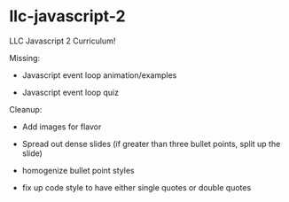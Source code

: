 llc-javascript-2
================

LLC Javascript 2 Curriculum!

Missing:

- Javascript event loop animation/examples

- Javascript event loop quiz

Cleanup:

- Add images for flavor

- Spread out dense slides (if greater than three bullet points, split up the slide)

- homogenize bullet point styles

- fix up code style to have either single quotes or double quotes
